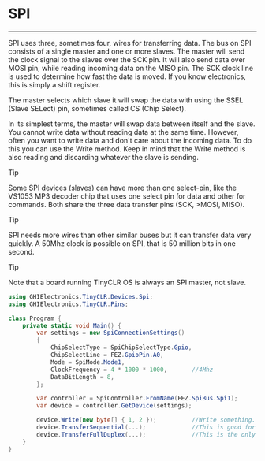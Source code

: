 # SPI
---
SPI uses three, sometimes four, wires for transferring data. The bus on SPI consists of a single master and one or more slaves. The master will send the clock signal to the slaves over the SCK pin. It will also send data over MOSI pin, while reading incoming data on the MISO pin. The SCK clock line is used to determine how fast the data is moved. If you know electronics, this is simply a shift register.

The master selects which slave it will swap the data with using the SSEL (Slave SELect) pin, sometimes called CS (Chip Select).

In its simplest terms, the master will swap data between itself and the slave. You cannot write data without reading data at the same time. However, often you want to write data and don't care about the incoming data. To do this you can use the Write method. Keep in mind that the Write method is also reading and discarding whatever the slave is sending.

> [!Tip]
> Some SPI devices (slaves) can have more than one select-pin, like the VS1053 MP3 decoder chip that uses one select pin for data and other for commands. Both share the three data transfer pins (SCK,  >MOSI, MISO).

> [!Tip]
> SPI needs more wires than other similar buses but it can transfer data very quickly. A 50Mhz clock is possible on SPI, that is 50 million bits in one second. 

> [!Tip]
> Note that a board running TinyCLR OS is always an SPI master, not slave.

```csharp
using GHIElectronics.TinyCLR.Devices.Spi;
using GHIElectronics.TinyCLR.Pins;

class Program {
    private static void Main() {
        var settings = new SpiConnectionSettings()
        {
            ChipSelectType = SpiChipSelectType.Gpio,
            ChipSelectLine = FEZ.GpioPin.A0,
            Mode = SpiMode.Mode1,
            ClockFrequency = 4 * 1000 * 1000,       //4Mhz
            DataBitLength = 8,
        };

        var controller = SpiController.FromName(FEZ.SpiBus.Spi1);
        var device = controller.GetDevice(settings);

        device.Write(new byte[] { 1, 2 });          //Write something.
        device.TransferSequential(...);             //This is good for reading registers.
        device.TransferFullDuplex(...);             //This is the only one that truly represents how SPI works.
    }
}
  
```